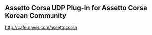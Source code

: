 ## Assetto Corsa UDP Plug-in for Assetto Corsa Korean Community
http://cafe.naver.com/assettocorsa

